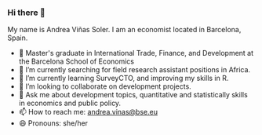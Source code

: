 ### Hi there 👋

My name is Andrea Viñas Soler. I am an economist located in Barcelona, Spain.

- 🏫 Master's graduate in International Trade, Finance, and Development at the Barcelona School of Economics
- 🔭 I’m currently searching for field research assistant positions in Africa.
- 🌱 I’m currently learning SurveyCTO, and improving my skills in R.
- 👯 I’m looking to collaborate on development projects.
- 💬 Ask me about development topics, quantitative and statistically skills in economics and public policy.
- 📫 How to reach me: andrea.vinas@bse.eu
- 😄 Pronouns: she/her
